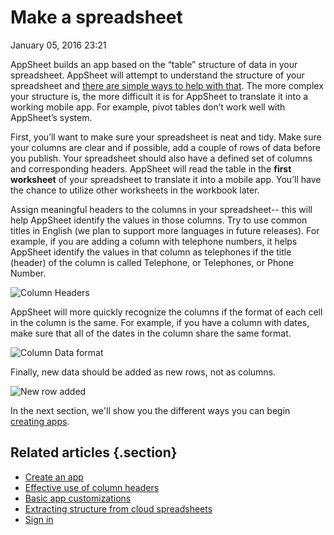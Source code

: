 #  Make a spreadsheet


January 05, 2016 23:21

AppSheet builds an app based on the “table” structure of data in your
spreadsheet. AppSheet will attempt to understand the structure of your
spreadsheet and [there are simple ways to help with that](Effective-use-of-column-headers.md). 
The more complex your
structure is, the more difficult it is for AppSheet to translate it into a
working mobile app. For example, pivot tables don’t work well with AppSheet’s
system.

First, you’ll want to make sure your spreadsheet is neat and tidy. Make sure
your columns are clear and if possible, add a couple of rows of data before
you publish. Your spreadsheet should also have a defined set of columns and
corresponding headers. AppSheet will read the table in the **first worksheet**
of your spreadsheet to translate it into a mobile app. You’ll have the chance
to utilize other worksheets in the workbook later.

Assign meaningful headers to the columns in your spreadsheet-- this will help
AppSheet identify the values in those columns. Try to use common titles in
English (we plan to support more languages in future releases). For example,
if you are adding a column with telephone numbers, it helps AppSheet identify
the values in that column as telephones if the title (header) of the column is
called Telephone, or Telephones, or Phone Number.


![Column Headers](../article_attachments/204739088/Screen_Shot_2016-01-05_at_3.04.49_PM.png)

AppSheet will more quickly recognize the columns if the format of each cell in the column is the same. For example, if you have a column with dates, make sure that all of the dates in the column share the same format.

![Column Data format](../article_attachments/204757217/Screen_Shot_2016-01-05_at_3.04.49_PM.png)

Finally, new data should be added as new rows, not as columns.

![New row added](../article_attachments/204757237/Screen_Shot_2016-01-05_at_3.04.49_PM.png)

In the next section, we'll show you the different ways you can begin [creating apps](Create-an-app.md). 

## Related articles {.section}

  * [Create an app](Create-an-app.md)
  * [Effective use of column headers](Effective-use-of-column-headers.md)
  * [Basic app customizations](Basic-app-customizations.md)
  * [Extracting structure from cloud spreadsheets](Extracting-structure-from-cloud-spreadsheets.md)
  * [Sign in ](Sign-in-.md)

